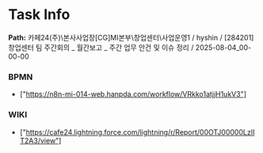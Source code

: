 # Task Info

**Path:** 카페24(주)\본사사업장\[CG]MI본부\창업센터\사업운영1 / hyshin / [284201] 창업센터 팀 주간회의 _ 월간보고 _ 주간 업무 안건 및 이슈 정리 / 2025-08-04_00-00-00

### BPMN
- ["https://n8n-mi-014-web.hanpda.com/workflow/VRkko1atjjH1ukV3"]

### WIKI
- ["https://cafe24.lightning.force.com/lightning/r/Report/00OTJ00000LzIIT2A3/view"]


